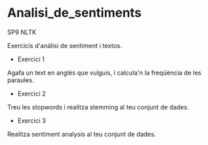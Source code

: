 # Analisi_de_sentiments
SP9 NLTK


Exercicis d'anàlisi de sentiment i textos.
- Exercici 1

Agafa un text en anglès que vulguis, i calcula'n la freqüència de les paraules.

- Exercici 2

Treu les stopwords i realitza stemming al teu conjunt de dades.

- Exercici 3

Realitza sentiment analysis al teu conjunt de dades.
